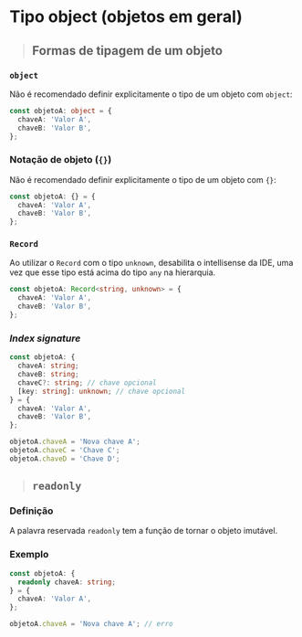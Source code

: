 # Tipo object (objetos em geral)

> ## **Formas de tipagem de um objeto**

### **`object`**

Não é recomendado definir explicitamente o tipo de um objeto com `object`:

```ts
const objetoA: object = {
  chaveA: 'Valor A',
  chaveB: 'Valor B',
};
```

### **Notação de objeto (`{}`)**

Não é recomendado definir explicitamente o tipo de um objeto com `{}`:

```ts
const objetoA: {} = {
  chaveA: 'Valor A',
  chaveB: 'Valor B',
};
```

### **`Record`**

Ao utilizar o `Record` com o tipo `unknown`, desabilita o intellisense da IDE, uma vez que esse tipo está acima do tipo `any` na hierarquia.

```ts
const objetoA: Record<string, unknown> = {
  chaveA: 'Valor A',
  chaveB: 'Valor B',
};
```

### **_Index signature_**

```ts
const objetoA: {
  chaveA: string;
  chaveB: string;
  chaveC?: string; // chave opcional
  [key: string]: unknown; // chave opcional
} = {
  chaveA: 'Valor A',
  chaveB: 'Valor B',
};

objetoA.chaveA = 'Nova chave A';
objetoA.chaveC = 'Chave C';
objetoA.chaveD = 'Chave D';
```

> ## **`readonly`**

### **Definição**

A palavra reservada `readonly` tem a função de tornar o objeto imutável.

### **Exemplo**

```ts
const objetoA: {
  readonly chaveA: string;
} = {
  chaveA: 'Valor A',
};

objetoA.chaveA = 'Nova chave A'; // erro
```

